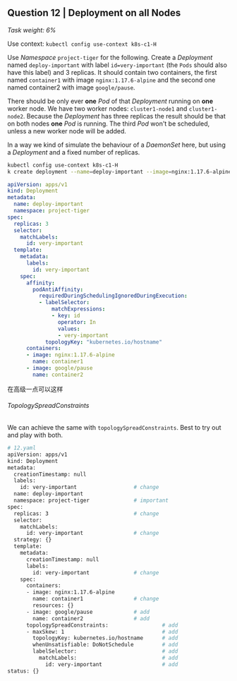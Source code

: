 ## Question 12 | Deployment on all Nodes

*Task weight: 6%*

 

Use context: `kubectl config use-context k8s-c1-H`

 

Use *Namespace* `project-tiger` for the following. Create a *Deployment* named `deploy-important` with label `id=very-important` (the `Pods` should also have this label) and 3 replicas. It should contain two containers, the first named `container1` with image `nginx:1.17.6-alpine` and the second one named container2 with image `google/pause`.

There should be only ever **one** *Pod* of that *Deployment* running on **one** worker node. We have two worker nodes: `cluster1-node1` and `cluster1-node2`. Because the *Deployment* has three replicas the result should be that on both nodes **one** *Pod* is running. The third *Pod* won't be scheduled, unless a new worker node will be added.

In a way we kind of simulate the behaviour of a *DaemonSet* here, but using a *Deployment* and a fixed number of replicas.

```bash
kubectl config use-context k8s-c1-H
k create deployment --name=deploy-important --image=nginx:1.17.6-alpine -n project-tiger --dry-run=client -oyaml
```

```yml
apiVersion: apps/v1
kind: Deployment
metadata:
  name: deploy-important
  namespace: project-tiger
spec:
  replicas: 3 
  selector:
    matchLabels:
      id: very-important
  template:
    metadata:
      labels:
        id: very-important
    spec:
      affinity:
        podAntiAffinity:
          requiredDuringSchedulingIgnoredDuringExecution:
          - labelSelector:
              matchExpressions:
              - key: id
                operator: In
                values:
                - very-important
            topologyKey: "kubernetes.io/hostname"
      containers:
      - image: nginx:1.17.6-alpine
        name: container1
      - image: google/pause
        name: container2       
```







在高级一点可以这样

###### TopologySpreadConstraints

We can achieve the same with `topologySpreadConstraints`. Best to try out and play with both.

```bash
# 12.yaml
apiVersion: apps/v1
kind: Deployment
metadata:
  creationTimestamp: null
  labels:
    id: very-important                  # change
  name: deploy-important
  namespace: project-tiger              # important
spec:
  replicas: 3                           # change
  selector:
    matchLabels:
      id: very-important                # change
  strategy: {}
  template:
    metadata:
      creationTimestamp: null
      labels:
        id: very-important              # change
    spec:
      containers:
      - image: nginx:1.17.6-alpine
        name: container1                # change
        resources: {}
      - image: google/pause             # add
        name: container2                # add
      topologySpreadConstraints:                 # add
      - maxSkew: 1                               # add
        topologyKey: kubernetes.io/hostname      # add
        whenUnsatisfiable: DoNotSchedule         # add
        labelSelector:                           # add
          matchLabels:                           # add
            id: very-important                   # add
status: {}
```

